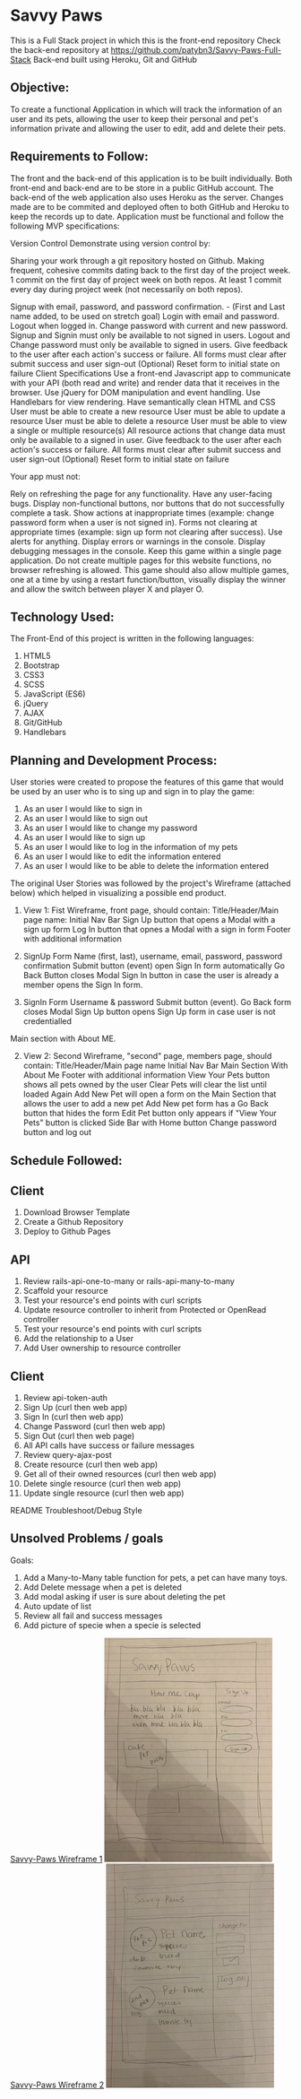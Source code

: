 # Savvy Paws

This is a Full Stack project in which this is the front-end repository
Check the back-end repository at https://github.com/patybn3/Savvy-Paws-Full-Stack
Back-end built using Heroku, Git and GitHub

## Objective:

To create a functional Application in which will track the information of an user and its pets, allowing the user to keep their personal and pet's information private and allowing the user to edit, add and delete their pets.

## Requirements to Follow:

The front and the back-end of this application is to be built individually.
Both front-end and back-end are to be store in a public GitHub account. The back-end of the web application also uses Heroku as the server. Changes made are to be commited and deployed often to both GitHub and Heroku to keep the records up to date. Application must be functional and follow the following MVP specifications:

Version Control
Demonstrate using version control by:

Sharing your work through a git repository hosted on Github.
Making frequent, cohesive commits dating back to the first day of the project week.
1 commit on the first day of project week on both repos.
At least 1 commit every day during project week (not necessarily on both repos).

 Signup with email, password, and password confirmation. - (First and Last name added, to be used on stretch goal)
 Login with email and password.
 Logout when logged in.
 Change password with current and new password.
 Signup and Signin must only be available to not signed in users.
 Logout and Change password must only be available to signed in users.
 Give feedback to the user after each action's success or failure.
 All forms must clear after submit success and user sign-out
 (Optional) Reset form to initial state on failure
Client Specifications
 Use a front-end Javascript app to communicate with your API (both read and write) and render data that it receives in the browser.
 Use jQuery for DOM manipulation and event handling.
 Use Handlebars for view rendering.
 Have semantically clean HTML and CSS
 User must be able to create a new resource
 User must be able to update a resource
 User must be able to delete a resource
 User must be able to view a single or multiple resource(s)
 All resource actions that change data must only be available to a signed in user.
 Give feedback to the user after each action's success or failure.
 All forms must clear after submit success and user sign-out
 (Optional) Reset form to initial state on failure

Your app must not:

 Rely on refreshing the page for any functionality.
 Have any user-facing bugs.
 Display non-functional buttons, nor buttons that do not successfully complete a task.
 Show actions at inappropriate times (example: change password form when a user is not signed in).
 Forms not clearing at appropriate times (example: sign up form not clearing after success).
 Use alerts for anything.
 Display errors or warnings in the console.
 Display debugging messages in the console.
Keep this game within a single page application. Do not create multiple pages for this website functions, no browser refreshing is allowed.
This game should also allow multiple games, one at a time by using a restart function/button, visually display the winner and allow the switch between player X and player O.

## Technology Used:

The Front-End of this project is written in the following languages:
1. HTML5
2. Bootstrap
3. CSS3
4. SCSS
5. JavaScript (ES6)
6. jQuery
7. AJAX
8. Git/GitHub
9. Handlebars

## Planning and Development Process:

User stories were created to propose the features of this game that would be used by an user who is to sing up and sign in to play the game:

1. As an user I would like to sign in
2. As an user I would like to sign out
3. As an user I would like to change my password
4. As an user I would like to sign up
5. As an user I would like to log in the information of my pets
6. As an user I would like to edit the information entered
7. As an user I would like to be able to delete the information entered

The original User Stories was followed by the project's Wireframe (attached below) which helped in visualizing a possible end product.
1. View 1: Fist Wireframe, front page, should contain:
Title/Header/Main page name:
Initial Nav Bar
Sign Up button that opens a Modal with a sign up form
Log In button that opnes a Modal with a sign in form
Footer with additional information

  1. SignUp Form
  Name (first, last), username, email, password, password confirmation
  Submit button (event) open Sign In form automatically
  Go Back Button closes Modal
  Sign In button in case the user is already a member opens the Sign In form.

  2. SignIn Form
  Username & password
  Submit button (event).
  Go Back form closes Modal
  Sign Up button opens Sign Up form in case user is not credentialled

Main section with About ME.

2. View 2: Second Wireframe, "second" page, members page, should contain:
Title/Header/Main page name
Initial Nav Bar
Main Section With About Me
Footer with additional information
View Your Pets button shows all pets owned by the user
Clear Pets will clear the list until loaded Again
Add New Pet will open a form on the Main Section that allows the user to add a new pet
Add New pet form has a Go Back button that hides the form
Edit Pet button only appears if "View Your Pets" button is clicked
Side Bar with Home button
Change password button and log out

## Schedule Followed:

## Client

1. Download Browser Template
2. Create a Github Repository
3. Deploy to Github Pages

## API

1. Review rails-api-one-to-many or rails-api-many-to-many
2. Scaffold your resource
3. Test your resource's end points with curl scripts
4. Update resource controller to inherit from Protected or OpenRead controller
5. Test your resource's end points with curl scripts
6. Add the relationship to a User
7. Add User ownership to resource controller

## Client

1. Review api-token-auth
2. Sign Up (curl then web app)
3. Sign In (curl then web app)
4. Change Password (curl then web app)
5. Sign Out (curl then web page)
6. All API calls have success or failure messages
7. Review query-ajax-post
8. Create resource (curl then web app)
8. Get all of their owned resources (curl then web app)
9. Delete single resource (curl then web app)
10. Update single resource (curl then web app)

 README
 Troubleshoot/Debug
 Style

## Unsolved Problems / goals

Goals:
1. Add a Many-to-Many table function for pets, a pet can have many toys.
2. Add Delete message when a pet is deleted
3. Add modal asking if user is sure about deleting the pet
4. Auto update of list
5. Review all fail and success messages
6. Add picture of specie when a specie is selected



[Savvy-Paws Wireframe 1](./wireframefirst.jpg) ![Savvy-Paws Wireframe 1](./wireframefirst.jpg)
[Savvy-Paws Wireframe 2](./wireframesecond.jpg) ![Savvy-Paws Wireframe 2](./wireframesecond.jpg)
